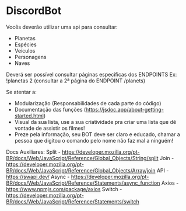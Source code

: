 # DiscordBot

Vocês deverão utilizar uma api para consultar:
- Planetas
- Espécies
- Veículos
- Personagens
- Naves

Deverá ser possível consultar páginas específicas dos ENDPOINTS
Ex: !planetas 2 (consultar a 2ª página do ENDPOINT /planets)

Se atentar a:

- Modularização (Responsabilidades de cada parte do código)
- Documentação das funções (https://jsdoc.app/about-getting-started.html)
- Visual da sua lista, use a sua criatividade pra criar uma lista que dê vontade de assistir os filmes!
- Preze pela informação, seu BOT deve ser claro e educado, chamar a pessoa que digitou o comando pelo nome não faz mal a ninguém!

Docs Auxiliares:
Split - https://developer.mozilla.org/pt-BR/docs/Web/JavaScript/Reference/Global_Objects/String/split
Join - https://developer.mozilla.org/pt-BR/docs/Web/JavaScript/Reference/Global_Objects/Array/join
API - https://swapi.dev/
Async - https://developer.mozilla.org/pt-BR/docs/Web/JavaScript/Reference/Statements/async_function
Axios - https://www.npmjs.com/package/axios
Switch - https://developer.mozilla.org/pt-BR/docs/Web/JavaScript/Reference/Statements/switch
